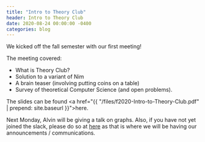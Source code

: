 ```yaml
---
title: "Intro to Theory Club"
header: Intro to Theory Club
date: 2020-08-24 00:00:00 -0400
categories: blog
---
```


We kicked off the fall semester with our first meeting!

The meeting covered:
* What is Theory Club?
* Solution to a variant of Nim
* A brain teaser (involving putting coins on a table)
* Survey of theoretical Computer Science (and open problems).


The slides can be found <a href="{{ "/files/f2020-Intro-to-Theory-Club.pdf" | prepend: site.baseurl }}">here</a>.

Next Monday, Alvin will be giving a talk on graphs. Also, if you have not yet joined the slack, please do so at <a href = "theoryclub.github.io/signup">here</a> as that is where we will be having our announcements / communications.